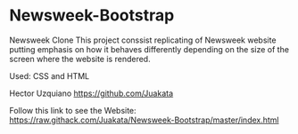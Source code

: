 # Newsweek-Bootstrap
Newsweek Clone
This project conssist replicating of Newsweek website putting emphasis on how it behaves
differently depending on the size of the screen where the website is rendered.

Used: CSS and HTML

Hector Uzquiano https://github.com/Juakata

Follow this link to see the Website: https://raw.githack.com/Juakata/Newsweek-Bootstrap/master/index.html
